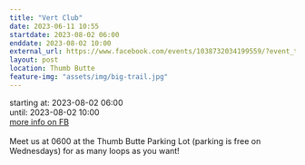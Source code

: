 ```yaml
---
title: "Vert Club"
date: 2023-06-11 10:55
startdate: 2023-08-02 06:00
enddate: 2023-08-02 10:00
external_url: https://www.facebook.com/events/1038732034199559/?event_time_id=1038732047532891
layout: post
location: Thumb Butte
feature-img: "assets/img/big-trail.jpg"
---
```


starting at: 2023-08-02 06:00<br>until: 2023-08-02 10:00<br><a href="https://www.facebook.com/events/1038732034199559/?event_time_id=1038732047532891">more info on FB</a><br><br>Meet us at 0600 at the Thumb Butte Parking Lot (parking is free on Wednesdays) for as many loops as you want! <br>
  <br>
  
